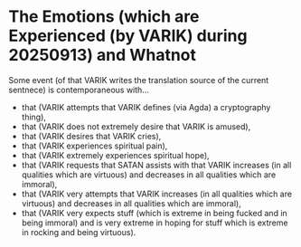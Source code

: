 The Emotions (which are Experienced (by VARIK) during 20250913) and Whatnot
===========================================================================

Some event (of that VARIK writes the translation source of the current sentnece) is contemporaneous with...

* that (VARIK attempts that VARIK defines (via Agda) a cryptography thing),
* that (VARIK does not extremely desire that VARIK is amused),
* that (VARIK desires that VARIK cries),
* that (VARIK experiences spiritual pain),
* that (VARIK extremely experiences spiritual hope),
* that (VARIK requests that SATAN assists with that VARIK increases (in all qualities which are virtuous) and decreases in all qualities which are immoral),
* that (VARIK very attempts that VARIK increases (in all qualities which are virtuous) and decreases in all qualities which are immoral),
* that (VARIK very expects stuff (which is extreme in being fucked and in being immoral) and is very extreme in hoping for stuff which is extreme in rocking and being virtuous).
